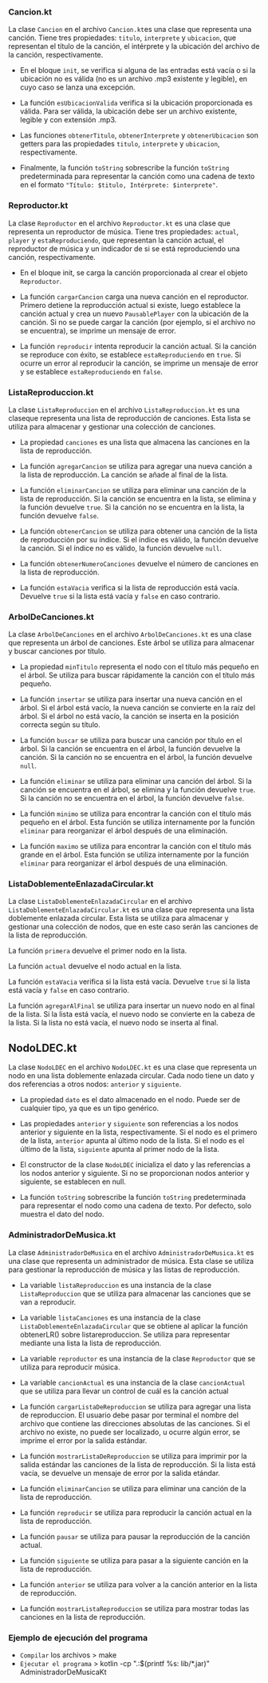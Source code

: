 ### Cancion.kt

La clase `Cancion` en el archivo `Cancion.kt`es una clase que representa una canción. Tiene tres propiedades: `titulo`, `interprete` y `ubicacion`, que representan el título de la canción, el intérprete y la ubicación del archivo de la canción, respectivamente.

- En el bloque `init`, se verifica si alguna de las entradas está vacía o si la ubicación no es válida (no es un archivo .mp3 existente y legible), en cuyo caso se lanza una excepción.

- La función `esUbicacionValida` verifica si la ubicación proporcionada es válida. Para ser válida, la ubicación debe ser un archivo existente, legible y con extensión .mp3.

- Las funciones `obtenerTitulo`, `obtenerInterprete` y `obtenerUbicacion` son getters para las propiedades `titulo`, `interprete` y `ubicacion`, respectivamente.

- Finalmente, la función `toString` sobrescribe la función `toString` predeterminada para representar la canción como una cadena de texto en el formato `"Título: $titulo, Intérprete: $interprete"`.

### Reproductor.kt

La clase `Reproductor` en el archivo `Reproductor.kt` es una clase que representa un reproductor de música. Tiene tres propiedades: `actual`, `player` y `estaReproduciendo`, que representan la canción actual, el reproductor de música y un indicador de si se está reproduciendo una canción, respectivamente.

- En el bloque init, se carga la canción proporcionada al crear el objeto `Reproductor`.

- La función `cargarCancion` carga una nueva canción en el reproductor. Primero detiene la reproducción actual si existe, luego establece la canción actual y crea un nuevo `PausablePlayer` con la ubicación de la canción. Si no se puede cargar la canción (por ejemplo, si el archivo no se encuentra), se imprime un mensaje de error.

- La función `reproducir` intenta reproducir la canción actual. Si la canción se reproduce con éxito, se establece `estaReproduciendo` en `true`. Si ocurre un error al reproducir la canción, se imprime un mensaje de error y se establece `estaReproduciendo` en `false`.

### ListaReproduccion.kt

La clase `ListaReproduccion` en el archivo `ListaReproduccion.kt` es una claseque representa una lista de reproducción de canciones. Esta lista se utiliza para almacenar y gestionar una colección de canciones.

- La propiedad `canciones` es una lista que almacena las canciones en la lista de reproducción.

- La función `agregarCancion` se utiliza para agregar una nueva canción a la lista de reproducción. La canción se añade al final de la lista.

- La función `eliminarCancion` se utiliza para eliminar una canción de la lista de reproducción. Si la canción se encuentra en la lista, se elimina y la función devuelve `true`. Si la canción no se encuentra en la lista, la función devuelve `false`.

- La función `obtenerCancion` se utiliza para obtener una canción de la lista de reproducción por su índice. Si el índice es válido, la función devuelve la canción. Si el índice no es válido, la función devuelve `null`.

- La función `obtenerNumeroCanciones` devuelve el número de canciones en la lista de reproducción.

- La función `estaVacia` verifica si la lista de reproducción está vacía. Devuelve `true` si la lista está vacía y `false` en caso contrario.

### ArbolDeCanciones.kt

La clase `ArbolDeCanciones` en el archivo `ArbolDeCanciones.kt` es una clase que representa un árbol de canciones. Este árbol se utiliza para almacenar y buscar canciones por título.

- La propiedad `minTitulo` representa el nodo con el título más pequeño en el árbol. Se utiliza para buscar rápidamente la canción con el título más pequeño.

- La función `insertar` se utiliza para insertar una nueva canción en el árbol. Si el árbol está vacío, la nueva canción se convierte en la raíz del árbol. Si el árbol no está vacío, la canción se inserta en la posición correcta según su título.

- La función `buscar` se utiliza para buscar una canción por título en el árbol. Si la canción se encuentra en el árbol, la función devuelve la canción. Si la canción no se encuentra en el árbol, la función devuelve `null`.

- La función `eliminar` se utiliza para eliminar una canción del árbol. Si la canción se encuentra en el árbol, se elimina y la función devuelve `true`. Si la canción no se encuentra en el árbol, la función devuelve `false`.

- La función `minimo` se utiliza para encontrar la canción con el título más pequeño en el árbol. Esta función se utiliza internamente por la función `eliminar` para reorganizar el árbol después de una eliminación.

- La función `maximo` se utiliza para encontrar la canción con el título más grande en el árbol. Esta función se utiliza internamente por la función `eliminar` para reorganizar el árbol después de una eliminación.

### ListaDoblementeEnlazadaCircular.kt

La clase `ListaDoblementeEnlazadaCircular` en el archivo `ListaDoblementeEnlazadaCircular.kt` es una clase que representa una lista doblemente enlazada circular. Esta lista se utiliza para almacenar y gestionar una colección de nodos, que en este caso serán las canciones de la lista de reproducción.

La función `primera` devuelve el primer nodo en la lista.

La función `actual` devuelve el nodo actual en la lista.

La función `estaVacia` verifica si la lista está vacía. Devuelve `true` si la lista está vacía y `false` en caso contrario.

La función `agregarAlFinal` se utiliza para insertar un nuevo nodo en al final de la lista. Si la lista está vacía, el nuevo nodo se convierte en la cabeza de la lista. Si la lista no está vacía, el nuevo nodo se inserta al final.

## NodoLDEC.kt

La clase `NodoLDEC` en el archivo `NodoLDEC.kt` es una clase que representa un nodo en una lista doblemente enlazada circular. Cada nodo tiene un dato y dos referencias a otros nodos: `anterior` y `siguiente`.

- La propiedad `dato` es el dato almacenado en el nodo. Puede ser de cualquier tipo, ya que es un tipo genérico.

- Las propiedades `anterior` y `siguiente` son referencias a los nodos anterior y siguiente en la lista, respectivamente. Si el nodo es el primero de la lista, `anterior` apunta al último nodo de la lista. Si el nodo es el último de la lista, `siguiente` apunta al primer nodo de la lista.

- El constructor de la clase `NodoLDEC` inicializa el dato y las referencias a los nodos anterior y siguiente. Si no se proporcionan nodos anterior y siguiente, se establecen en null.

- La función `toString` sobrescribe la función `toString` predeterminada para representar el nodo como una cadena de texto. Por defecto, solo muestra el dato del nodo.

### AdministradorDeMusica.kt
La clase `AdministradorDeMusica` en el archivo `AdministradorDeMusica.kt` es una clase que representa un administrador de música. Esta clase se utiliza para gestionar la reproducción de música y las listas de reproducción.

- La variable `listaReproduccion` es una instancia de la clase `ListaReproduccion` que se utiliza para almacenar las canciones que se van a reproducir.

- La variable `listaCanciones` es una instancia de la clase `ListaDoblementeEnlazadaCircular` que se obtiene al aplicar la función obtenerLR() sobre listareproduccion. Se utiliza para representar mediante una lista la lista de reproducción.

- La variable `reproductor` es una instancia de la clase `Reproductor` que se utiliza para reproducir música.

- La variable `cancionActual` es una instancia de la clase `cancionActual` que se utiliza para llevar un control de cuál es la canción actual

- La función `cargarListaDeReproduccion` se utiliza para agregar una lista de reproduccion. El usuario debe pasar por terminal el nombre del archivo que contiene las direcciones absolutas de las canciones. Si el archivo no existe, no puede ser localizado, u ocurre algún error, se imprime el error por la salida estándar.

- La función `mostrarListaDeReproduccion` se utiliza para imprimir por la salida estándar las canciones de la  lista de reproducción. Si la lista está vacía, se devuelve un mensaje de error por la salida etándar.

- La función `eliminarCancion` se utiliza para eliminar una canción de la lista de reproducción.

- La función `reproducir` se utiliza para reproducir la canción actual en la lista de reproducción.

- La función `pausar` se utiliza para pausar la reproducción de la canción actual.

- La función `siguiente` se utiliza para pasar a la siguiente canción en la lista de reproducción.

- La función `anterior` se utiliza para volver a la canción anterior en la lista de reproducción.

- La función `mostrarListaReproduccion` se utiliza para mostrar todas las canciones en la lista de reproducción.

### Ejemplo de ejecución del programa
- `Compilar` los archivos
            > make
- `Ejecutar el programa`
            > kotlin -cp ".:$(printf %s: lib/*.jar)" AdministradorDeMusicaKt

